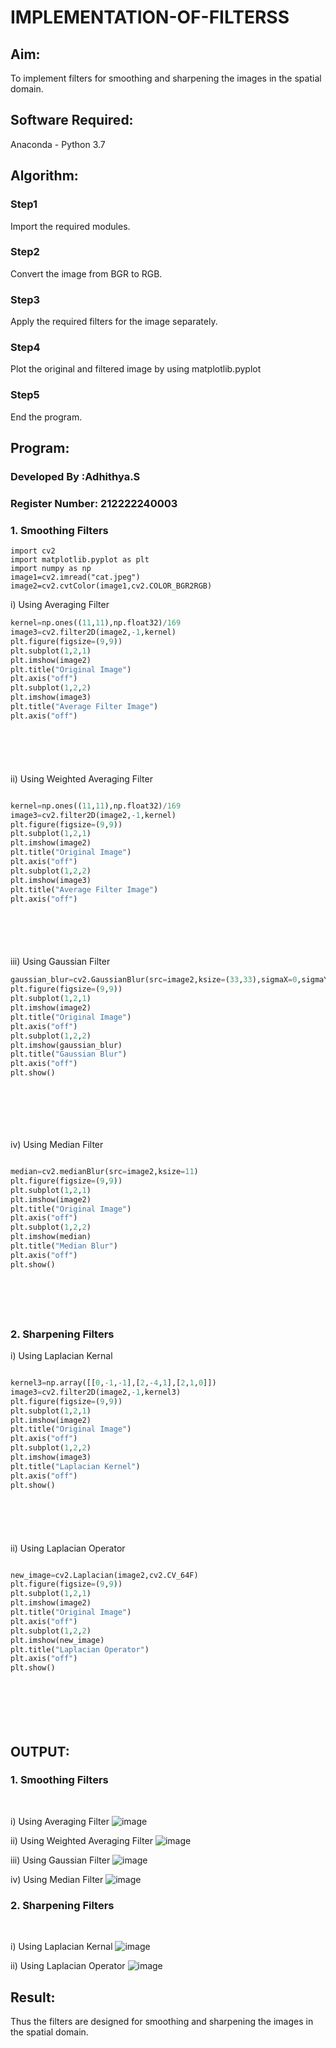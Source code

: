 # IMPLEMENTATION-OF-FILTERSS
## Aim:
To implement filters for smoothing and sharpening the images in the spatial domain.

## Software Required:
Anaconda - Python 3.7

## Algorithm:
### Step1
Import the required modules.

### Step2
Convert the image from BGR to RGB.

### Step3
Apply the required filters for the image separately.

### Step4
Plot the original and filtered image by using matplotlib.pyplot
### Step5
End the program.

## Program:
### Developed By   :Adhithya.S
### Register Number: 212222240003


### 1. Smoothing Filters
```
import cv2
import matplotlib.pyplot as plt
import numpy as np
image1=cv2.imread("cat.jpeg")
image2=cv2.cvtColor(image1,cv2.COLOR_BGR2RGB)
```
i) Using Averaging Filter
```Python
kernel=np.ones((11,11),np.float32)/169
image3=cv2.filter2D(image2,-1,kernel)
plt.figure(figsize=(9,9))
plt.subplot(1,2,1)
plt.imshow(image2)
plt.title("Original Image")
plt.axis("off")
plt.subplot(1,2,2)
plt.imshow(image3)
plt.title("Average Filter Image")
plt.axis("off")







```
ii) Using Weighted Averaging Filter
```Python

kernel=np.ones((11,11),np.float32)/169
image3=cv2.filter2D(image2,-1,kernel)
plt.figure(figsize=(9,9))
plt.subplot(1,2,1)
plt.imshow(image2)
plt.title("Original Image")
plt.axis("off")
plt.subplot(1,2,2)
plt.imshow(image3)
plt.title("Average Filter Image")
plt.axis("off")







```
iii) Using Gaussian Filter
```Python
gaussian_blur=cv2.GaussianBlur(src=image2,ksize=(33,33),sigmaX=0,sigmaY=0)
plt.figure(figsize=(9,9))
plt.subplot(1,2,1)
plt.imshow(image2)
plt.title("Original Image")
plt.axis("off")
plt.subplot(1,2,2)
plt.imshow(gaussian_blur)
plt.title("Gaussian Blur")
plt.axis("off")
plt.show()








```

iv) Using Median Filter
```Python

median=cv2.medianBlur(src=image2,ksize=11)
plt.figure(figsize=(9,9))
plt.subplot(1,2,1)
plt.imshow(image2)
plt.title("Original Image")
plt.axis("off")
plt.subplot(1,2,2)
plt.imshow(median)
plt.title("Median Blur")
plt.axis("off")
plt.show()







```

### 2. Sharpening Filters
i) Using Laplacian Kernal
```Python

kernel3=np.array([[0,-1,-1],[2,-4,1],[2,1,0]])
image3=cv2.filter2D(image2,-1,kernel3)
plt.figure(figsize=(9,9))
plt.subplot(1,2,1)
plt.imshow(image2)
plt.title("Original Image")
plt.axis("off")
plt.subplot(1,2,2)
plt.imshow(image3)
plt.title("Laplacian Kernel")
plt.axis("off")
plt.show()







```
ii) Using Laplacian Operator
```Python

new_image=cv2.Laplacian(image2,cv2.CV_64F)
plt.figure(figsize=(9,9))
plt.subplot(1,2,1)
plt.imshow(image2)
plt.title("Original Image")
plt.axis("off")
plt.subplot(1,2,2)
plt.imshow(new_image)
plt.title("Laplacian Operator")
plt.axis("off")
plt.show()








```

## OUTPUT:
### 1. Smoothing Filters
</br>

i) Using Averaging Filter
![image](https://github.com/s-adhithya/IMPLEMENTATION-OF-FILTERSS/assets/113497423/828b66ac-09c5-48e8-b804-d41a7be22758)


ii) Using Weighted Averaging Filter
![image](https://github.com/s-adhithya/IMPLEMENTATION-OF-FILTERSS/assets/113497423/49f68a41-a61b-4e05-873f-3b98c8254f04)


iii) Using Gaussian Filter
![image](https://github.com/s-adhithya/IMPLEMENTATION-OF-FILTERSS/assets/113497423/7070959f-b283-4b57-a77f-9f37f0323558)


iv) Using Median Filter
![image](https://github.com/s-adhithya/IMPLEMENTATION-OF-FILTERSS/assets/113497423/6b174716-b4df-4cc4-8f55-5ae8055ae5f0)


### 2. Sharpening Filters
</br>

i) Using Laplacian Kernal
![image](https://github.com/s-adhithya/IMPLEMENTATION-OF-FILTERSS/assets/113497423/2e260a48-0329-4b58-8ba9-c173fe654d8c)


ii) Using Laplacian Operator
![image](https://github.com/s-adhithya/IMPLEMENTATION-OF-FILTERSS/assets/113497423/82e54c70-da53-4109-9eb8-9cd77a477d75)


## Result:
Thus the filters are designed for smoothing and sharpening the images in the spatial domain.
